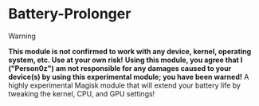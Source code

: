 # Battery-Prolonger
> [!WARNING]
> **This module is not confirmed to work with any device, kernel, operating system, etc. Use at your own risk!**
> **Using this module, you agree that I ("Person0z") am not responsible for any damages caused to your device(s) by using this experimental module; you have been warned!**
A highly experimental Magisk module that will extend your battery life by tweaking the kernel, CPU, and GPU settings!
